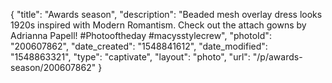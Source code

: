 {
    "title": "Awards season",
    "description": "Beaded mesh overlay dress looks 1920s inspired with Modern Romantism. Check out the attach gowns by Adrianna Papell! #Photooftheday #macysstylecrew",
    "photoId": "200607862",
    "date_created": "1548841612",
    "date_modified": "1548863321",
    "type": "captivate",
    "layout": "photo",
    "url": "\/p\/awards-season\/200607862"
}